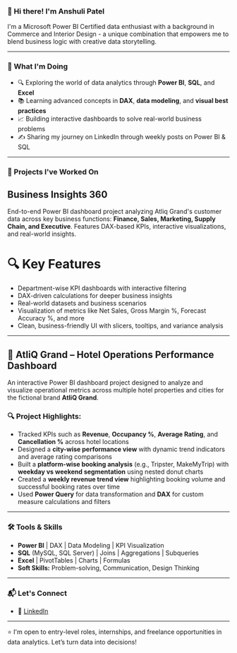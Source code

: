 <!--
**anshuli-patel/anshuli-patel** is a ✨ _special_ ✨ repository because its `README.md` (this file) appears on your GitHub profile.

Here are some ideas to get you started:

- 🔭 I’m currently working on ...
- 🌱 I’m currently learning ...
- 👯 I’m looking to collaborate on ...
- 🤔 I’m looking for help with ...
- 💬 Ask me about ...
- 📫 How to reach me: ...
- 😄 Pronouns: ...
- ⚡ Fun fact: ...
-->

### 👋 Hi there! I'm Anshuli Patel

I'm a Microsoft Power BI Certified data enthusiast with a background in Commerce and Interior Design - a unique combination that empowers me to blend business logic with creative data storytelling.

---

### 🚀 What I'm Doing
- 🔍 Exploring the world of data analytics through **Power BI**, **SQL**, and **Excel**
- 📚 Learning advanced concepts in **DAX**, **data modeling**, and **visual best practices**
- 📈 Building interactive dashboards to solve real-world business problems
- ✍️ Sharing my journey on LinkedIn through weekly posts on Power BI & SQL

---

### 💼 Projects I've Worked On

## **Business Insights 360**
  End-to-end Power BI dashboard project analyzing Atliq Grand's customer data across key business functions: **Finance, Sales, Marketing, Supply Chain, and Executive**. Features DAX-based KPIs, interactive visualizations, and real-world insights.
# 🔍 Key Features
- Department-wise KPI dashboards with interactive filtering
- DAX-driven calculations for deeper business insights
- Real-world datasets and business scenarios
- Visualization of metrics like Net Sales, Gross Margin %, Forecast Accuracy %, and more
- Clean, business-friendly UI with slicers, tooltips, and variance analysis

---

## 🏨 AtliQ Grand – Hotel Operations Performance Dashboard

An interactive Power BI dashboard project designed to analyze and visualize operational metrics across multiple hotel properties and cities for the fictional brand **AtliQ Grand**.

### 🔍 Project Highlights:
- Tracked KPIs such as **Revenue**, **Occupancy %**, **Average Rating**, and **Cancellation %** across hotel locations  
- Designed a **city-wise performance view** with dynamic trend indicators and average rating comparisons  
- Built a **platform-wise booking analysis** (e.g., Tripster, MakeMyTrip) with **weekday vs weekend segmentation** using nested donut charts  
- Created a **weekly revenue trend view** highlighting booking volume and successful booking rates over time  
- Used **Power Query** for data transformation and **DAX** for custom measure calculations and filters  

---

### 🛠️ Tools & Skills
- **Power BI** | DAX | Data Modeling | KPI Visualization  
- **SQL** (MySQL, SQL Server) | Joins | Aggregations | Subqueries  
- **Excel** | PivotTables | Charts | Formulas  
- **Soft Skills:** Problem-solving, Communication, Design Thinking  

---

### 📬 Let's Connect
- 💼 [LinkedIn]([https://linkedin.com/in/your-profile](https://www.linkedin.com/in/anshulipatel/))  
---

⭐ I'm open to entry-level roles, internships, and freelance opportunities in data analytics. Let’s turn data into decisions!
